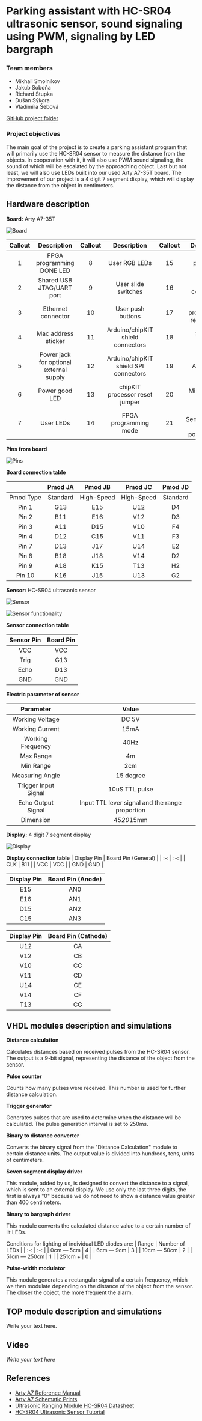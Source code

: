 # Parking assistant with HC-SR04 ultrasonic sensor, sound signaling using PWM, signaling by LED bargraph

### Team members

* Mikhail Smolnikov
* Jakub Soboňa  
* Richard Stupka 
* Dušan Sýkora  
* Vladimíra Šebová 

[GitHub project folder](https://github.com/prostmich/Digital-Electronics-1-Project)

### Project objectives

The main goal of the project is to create a parking assistant program that will primarily use the HC-SR04 sensor to measure the distance from the objects. In cooperation with it, it will also use PWM sound signaling, the sound of which will be escalated by the approaching object. Last but not least, we will also use LEDs built into our used Arty A7-35T board. The improvement of our project is a 4 digit 7 segment display, which will display the distance from the object in centimeters.

## Hardware description
**Board:** Arty A7-35T

![Board](images/board.png)

| Callout | Description | Callout | Description | Callout | Description |
| :-: | :-: | :-: | :-: | :-: | :-: |
| 1 | FPGA programming DONE LED | 8 | User RGB LEDs | 15 | chipKIT processor reset |
| 2 | Shared USB JTAG/UART port | 9 | User slide switches | 16 | Pmod connectors |
| 3 | Ethernet connector | 10 | User push buttons | 17 | FPGA programming reset button |
| 4 | Mac address sticker | 11 | Arduino/chipKIT shield connectors | 18 | SPI flash memory |
| 5 | Power jack for optional external supply | 12 | Arduino/chipKIT shield SPI connectors | 19 | Artix FPGA |
| 6 | Power good LED | 13 | chipKIT processor reset jumper | 20 | Micron DDR3 memory |
| 7 | User LEDs | 14 | FPGA programming mode | 21 | Dialog Semiconductor DA9062 power supply |

**Pins from board**

![Pins](images/pins.png)

**Board connection table**

|  | Pmod JA | Pmod JB | Pmod JC | Pmod JD |
| :-: | :-: | :-: | :-: | :-: |
| Pmod Type | Standard | High-Speed | High-Speed | Standard |
| Pin 1 | G13 | E15 | U12 | D4 |
| Pin 2 | B11 | E16 | V12 | D3 |
| Pin 3 | A11 | D15 | V10 | F4 |
| Pin 4 | D12 | C15 | V11 | F3 |
| Pin 7 | D13 | J17 | U14 | E2 |
| Pin 8 | B18 | J18 | V14 | D2 |
| Pin 9 | A18 | K15 | T13 | H2 |
| Pin 10 | K16 | J15 | U13 | G2 |

**Sensor:** HC-SR04 ultrasonic sensor

![Sensor](images/sensor.jpg)

![Sensor functionality](https://lastminuteengineers.com/wp-content/uploads/arduino/HC-SR04-Ultrasonic-Sensor-Working-Echo-reflected-from-Obstacle.gif)

**Sensor connection table**

| Sensor Pin | Board Pin |
| :-: | :-: | 
| VCC | VCC | 
| Trig | G13 | 
| Echo | D13 | 
| GND | GND | 

**Electric parameter of sensor**

| Parameter | Value |
| :-: | :-: | 
| Working Voltage | DC 5V | 
| Working Current | 15mA | 
| Working Frequency | 40Hz | 
| Max Range | 4m | 
| Min Range | 2cm |
| Measuring Angle | 15 degree |
| Trigger Input Signal | 10uS TTL pulse |
| Echo Output Signal | Input TTL lever signal and the range proportion |
| Dimension | 45*20*15mm |


**Display:** 4 digit 7 segment display

![Display](images/display.png)

**Display connection table**
| Display Pin | Board Pin (General) |
| :-: | :-: |
| CLK | B11 | 
| VCC | VCC | 
| GND | GND | 

| Display Pin | Board Pin (Anode) |
| :-: | :-: | 
| E15 | AN0 | 
| E16 | AN1 | 
| D15 | AN2 | 
| C15 | AN3 | 

| Display Pin | Board Pin (Cathode) |
| :-: | :-: | 
| U12 | CA | 
| V12 | CB | 
| V10 | CC | 
| V11 | CD | 
| U14 | CE | 
| V14 | CF | 
| T13 | CG | 


## VHDL modules description and simulations

**Distance calculation**

Calculates distances based on received pulses from the HC-SR04 sensor.
The output is a 9-bit signal, representing the distance of the object from the sensor.

**Pulse counter**

Counts how many pulses were received. This number is used for further distance calculation.

**Trigger generator**

Generates pulses that are used to determine when the distance will be calculated.
The pulse generation interval is set to 250ms.

**Binary to distance converter**

Converts the binary signal from the "Distance Calculation" module to certain distance units.
The output value is divided into hundreds, tens, units of centimeters.

**Seven segment display driver**

This module, added by us, is designed to convert the distance to a signal, which is sent to an external display.
We use only the last three digits, the first is always "0" because we do not need to show a distance value greater than 400 centimeters.

**Binary to bargraph driver**

This module converts the calculated distance value to a certain number of lit LEDs.

Conditions for lighting of individual LED diodes are:
| Range | Number of LEDs |
| :-: | :-: | 
| 0cm — 5cm | 4 |
| 6cm — 9cm | 3 | 
| 10cm — 50cm | 2 | 
| 51cm — 250cm | 1 | 
| 251cm +  | 0 |

**Pulse-width modulator**

This module generates a rectangular signal of a certain frequency, which we then modulate depending on the distance of the object from the sensor.
The closer the object, the more frequent the alarm.

## TOP module description and simulations

Write your text here.


## Video

*Write your text here*


## References

   * [Arty A7 Reference Manual](https://reference.digilentinc.com/reference/programmable-logic/arty-a7/reference-manual)
   * [Arty A7 Schematic Prints](https://reference.digilentinc.com/_media/reference/programmable-logic/arty-a7/arty_a7_sch.pdf)
   * [Ultrasonic Ranging Module HC-SR04 Datasheet](https://cdn.sparkfun.com/datasheets/Sensors/Proximity/HCSR04.pdf)
   * [HC-SR04 Ultrasonic Sensor Tutorial](https://lastminuteengineers.com/arduino-sr04-ultrasonic-sensor-tutorial)
